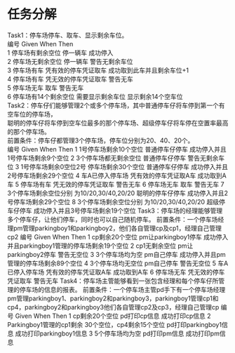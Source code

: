 任务分解
=================
Task1：停车场停车、取车、显示剩余车位。  
编号	Given	                When	                Then    
1	停车场有剩余空位	停一辆车	        成功停入   
2	停车场无剩余空位	停一辆车	        警告无剩余车位   
3	停车场有车	        凭有效的停车凭证取车	成功取到此车并且剩余车位+1   
4	停车场有车	        凭无效的停车凭证取车	警告无车   
5	停车场无车	        取车			警告无车   
6	停车场有14个剩余空位	需要显示剩余车位	显示剩余14个空车位   
Task2：停车仔们能够管理2个或多个停车场，其中普通停车仔将车停到第一个有空车位的停车场，  
聪明的停车仔将车停到空车位最多的那个停车场、超级停车仔将车停在空置率最高的那个停车场。   
前置条件：停车仔都管理3个停车场，停车位分别为20、40、20个。   
编号	Given			When			Then 
1	1号停车场剩余10个空位	普通停车仔停车		成功停入并且1号停车场剩余9个空位 
2	3个停车场都无剩余空位	普通停车仔停车		警告无剩余车位 
3	1号停车场剩余0空位2号 
	停车场剩余30个空位	普通停车仔停车		成功停入并且2号停车场剩余29个空位 
4	车A已停入停车场		凭有效的停车凭证取A车	成功取到A车 
5	停车场有车		凭无效的停车凭证取车	警告无车 
6	停车场无车		取车			警告无车 
7	3个停车场剩余空位分别 
	为10/20,30/40,20/20	聪明的停车仔停车	成功停入并且2号停车场剩余29个空位 
8	3个停车场剩余空位分别 
	为10/20,30/40,20/20	超级停车仔停车		成功停入并且3号停车场剩余19个空位 
Task3：停车场的经理能够管理多个停车仔，让他们停车，同时也可以自己随机停车。 
前置条件：一个停车场经理pm管理parkingboy1和parkingboy2，他们各自管理cp及cp1，经理自己管理cp2 
编号	Given			When			Then 
1	cp剩余20个空位		pm让parkingboy1停车	成功停入并且parkingboy1管理的停车场剩余19个空位 
2	cp1无剩余空位		pm让parkingboy2停车	警告无空位 
3	3个停车场均为空		pm自己停车		成功停入并且pm管理的停车场剩余89个空位 
4	3个停车场均无空位	pm自己停车		警告无空位 
5	车A已停入停车场		凭有效的停车凭证取A车	成功取到A车 
6	停车场无车		凭无效的停车凭证取车	警告无车 
Task4：停车场主管能够看到一张包含经理和每个停车仔所管理的停车场的信息的报表。 
前置条件：一个停车场主管pd手下有一个停车场经理pm管理parkingboy1、parkingboy2和parkingboy3，parkingboy1管理cp1和cp4，parkingboy2和parkingboy3他们各自管理cp2及cp3，经理自己管理cp 
编号	Given				When			Then 
1	cp剩余20个空位			pd打印cp信息		成功打印cp信息 
2	Parkingboy1管理的cp1剩余 
	30个空位，cp4剩余15个空位	pd打印parkingboy1信息	成功打印parkingboy1信息 
3	5个停车场均为空			pd打印pm信息 		成功打印pm信息 
